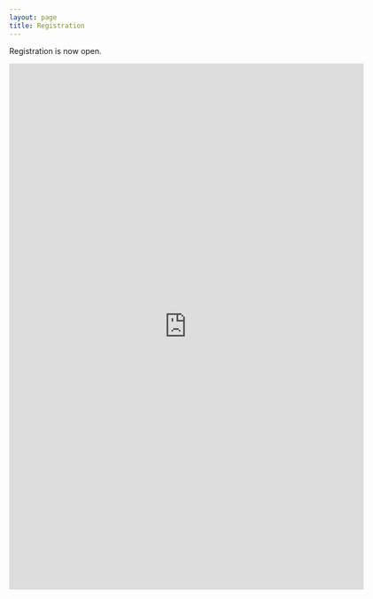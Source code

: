 ```yaml
---
layout: page
title: Registration
---
```


<p/> Registration is now open.

<center>
    <iframe src="https://docs.google.com/forms/d/e/1FAIpQLSfAzWE81hwhOqw3sYmJBwaZ9zGYdUeWa1X9g0CLj8CpNNfl1A/viewform?embedded=true" width="640" height="950" frameborder="0" marginheight="0" marginwidth="0">Loading…</iframe>
</center>

<p/>






